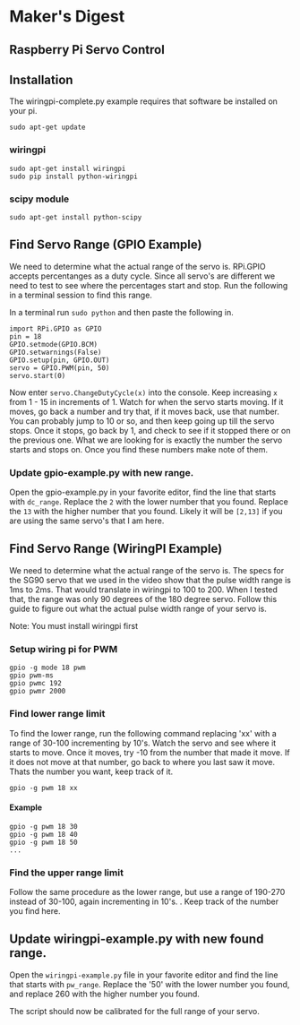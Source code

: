 # Maker's Digest
## Raspberry Pi Servo Control

## Installation
The wiringpi-complete.py example requires that software be installed on your pi.

`sudo apt-get update`

### wiringpi
```
sudo apt-get install wiringpi
sudo pip install python-wiringpi
```

### scipy module
`sudo apt-get install python-scipy`

## Find Servo Range (GPIO Example)
We need to determine what the actual range of the servo is. RPi.GPIO accepts percentanges as a duty cycle. Since all servo's are different we need to test to see where the percentages start and stop. Run the following in a terminal session to find this range.

In a terminal run `sudo python` and then paste the following in.
```
import RPi.GPIO as GPIO
pin = 18
GPIO.setmode(GPIO.BCM)
GPIO.setwarnings(False)
GPIO.setup(pin, GPIO.OUT)
servo = GPIO.PWM(pin, 50)
servo.start(0)
```

Now enter `servo.ChangeDutyCycle(x)` into the console. Keep increasing `x` from 1 - 15 in increments of 1. Watch for when the servo starts moving. If it moves, go back a number and try that, if it moves back, use that number. You can probably jump to 10 or so, and then keep going up till the servo stops. Once it stops, go back by 1, and check to see if it stopped there or on the previous one. What we are looking for is exactly the number the servo starts and stops on. Once you find these numbers make note of them. 

### Update gpio-example.py with new range.
Open the gpio-example.py in your favorite editor, find the line that starts with `dc_range`. Replace the `2` with the lower number that you found. Replace the `13` with the higher number that you found. Likely it will be `[2,13]` if you are using the same servo's that I am here. 


## Find Servo Range (WiringPI Example)
We need to determine what the actual range of the servo is. The specs for the SG90 servo that we used in the video show that the pulse width range is 1ms to 2ms. That would translate in wiringpi to 100 to 200. When I tested that, the range was only 90 degrees of the 180 degree servo. Follow this guide to figure out what the actual pulse width range of your servo is.

Note: You must install wiringpi first

### Setup wiring pi for PWM
```
gpio -g mode 18 pwm
gpio pwm-ms
gpio pwmc 192
gpio pwmr 2000
```


### Find lower range limit
To find the lower range, run the following command replacing 'xx' with a range of 30-100 incrementing by 10's. Watch the servo and see where it starts to move. Once it moves, try -10 from the number that made it move. If it does not move at that number, go back to where you last saw it move. Thats the number you want, keep track of it.

`gpio -g pwm 18 xx`

#### Example
```
gpio -g pwm 18 30
gpio -g pwm 18 40
gpio -g pwm 18 50
...
```

### Find the upper range limit
Follow the same procedure as the lower range, but use a range of 190-270 instead of 30-100, again incrementing in 10's. .  Keep track of the number you find here. 


## Update wiringpi-example.py with new found range. 
Open the `wiringpi-example.py` file in your favorite editor and find the line that starts with `pw_range`. Replace the '50' with the lower number you found, and replace 260 with the higher number you found. 

The script should now be calibrated for the full range of your servo.
